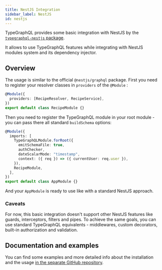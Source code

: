 ```yaml
---
title: NestJS Integration
sidebar_label: NestJS
id: nestjs
---
```


TypeGraphQL provides some basic integration with NestJS by the [`typegraphql-nestjs` package](https://www.npmjs.com/package/typegraphql-nestjs).

It allows to use TypeGraphQL features while integrating with NestJS modules system and its dependency injector.

## Overview

The usage is similar to the official `@nestjs/graphql` package.
First you need to register your resolver classes in `providers` of the `@Module` :

```typescript
@Module({
  providers: [RecipeResolver, RecipeService],
})
export default class RecipeModule {}
```

Then you need to register the TypeGraphQL module in your root module - you can pass there all standard `buildSchema` options:

```typescript
@Module({
  imports: [
    TypeGraphQLModule.forRoot({
      emitSchemaFile: true,
      authChecker,
      dateScalarMode: "timestamp",
      context: ({ req }) => ({ currentUser: req.user }),
    }),
    RecipeModule,
  ],
})
export default class AppModule {}
```

And your `AppModule` is ready to use like with a standard NestJS approach.

### Caveats

For now, this basic integration doesn't support other NestJS features like guards, interceptors, filters and pipes.
To achieve the same goals, you can use standard TypeGraphQL equivalents - middlewares, custom decorators, built-in authorization and validation.

## Documentation and examples

You can find some examples and more detailed info about the installation and the usage [in the separate GitHub repository](https://github.com/MichalLytek/typegraphql-nestjs/).
